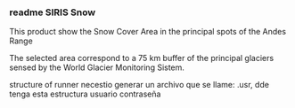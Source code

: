 ### readme  SIRIS Snow
 
 This product show the Snow Cover Area in the principal spots of the Andes Range
 
 The selected area correspond to a 75 km buffer of the principal glaciers sensed by the World Glacier Monitoring Sistem. 
 
structure of runner
necestio generar un archivo que se llame: 
.usr, dde tenga esta estructura 
usuario
contraseña

